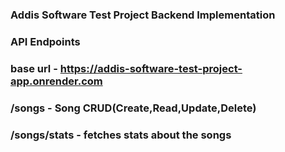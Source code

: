 ### Addis Software Test Project Backend Implementation

### API Endpoints

### base url - https://addis-software-test-project-app.onrender.com
### /songs - Song CRUD(Create,Read,Update,Delete)
### /songs/stats - fetches stats about the songs
